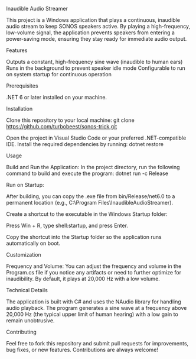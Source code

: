 Inaudible Audio Streamer

This project is a Windows application that plays a continuous, inaudible audio stream to keep SONOS speakers active. 
By playing a high-frequency, low-volume signal, the application prevents speakers from entering a power-saving mode, 
ensuring they stay ready for immediate audio output.

Features

Outputs a constant, high-frequency sine wave (inaudible to human ears)
Runs in the background to prevent speaker idle mode
Configurable to run on system startup for continuous operation

Prerequisites

.NET 6 or later installed on your machine.

Installation

Clone this repository to your local machine:
git clone https://github.com/turbobeest/sonos-trick.git


Open the project in Visual Studio Code or your preferred .NET-compatible IDE.
Install the required dependencies by running:
dotnet restore

Usage

Build and Run the Application: In the project directory, run the following command to build and execute the program:
dotnet run -c Release

Run on Startup:

After building, you can copy the .exe file from bin/Release/net6.0 to a permanent 
location (e.g., C:\Program Files\InaudibleAudioStreamer).

Create a shortcut to the executable in the Windows Startup folder:

Press Win + R, type shell:startup, and press Enter.

Copy the shortcut into the Startup folder so the application runs automatically on boot.


Customization

Frequency and Volume: You can adjust the frequency and volume in the Program.cs file if you notice any 
artifacts or need to further optimize for inaudibility. By default, it plays at 20,000 Hz with a low volume.

Technical Details

The application is built with C# and uses the NAudio library for handling audio playback.
The program generates a sine wave at a frequency above 20,000 Hz (the typical upper limit of 
human hearing) with a low gain to remain unobtrusive.

Contributing

Feel free to fork this repository and submit pull requests for improvements, bug fixes, or new features. Contributions are always welcome!
